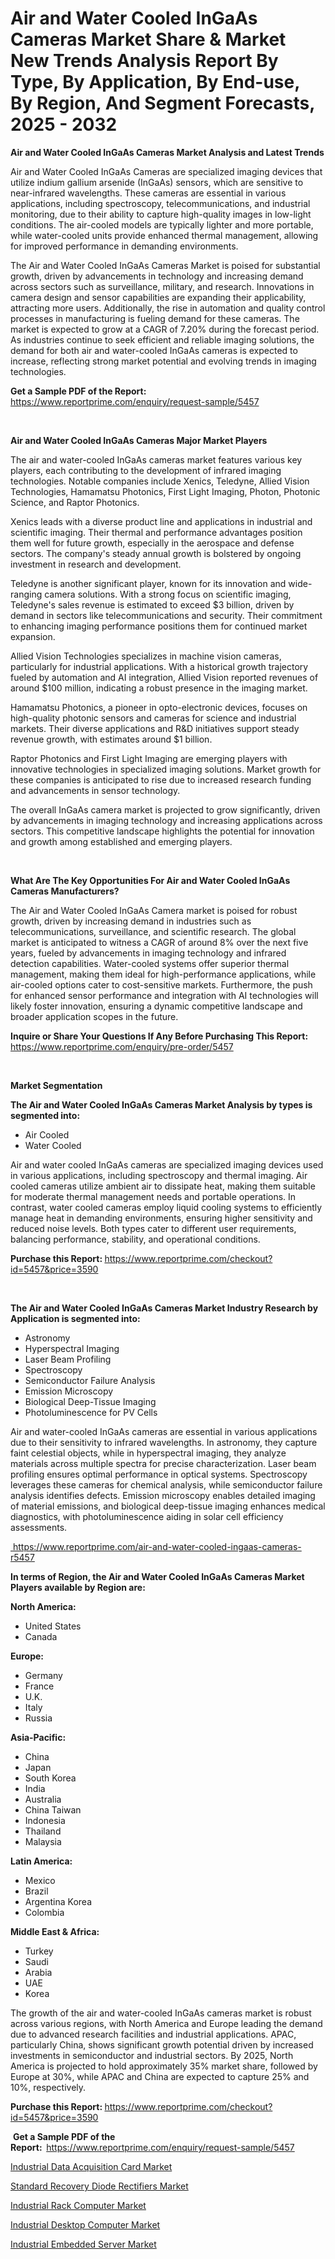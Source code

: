 <p><h1>Air and Water Cooled InGaAs Cameras Market Share & Market New Trends Analysis Report By Type, By Application, By End-use, By Region, And Segment Forecasts, 2025 - 2032</h1></p><p><strong>Air and Water Cooled InGaAs Cameras Market Analysis and Latest Trends</strong></p>
<p><p>Air and Water Cooled InGaAs Cameras are specialized imaging devices that utilize indium gallium arsenide (InGaAs) sensors, which are sensitive to near-infrared wavelengths. These cameras are essential in various applications, including spectroscopy, telecommunications, and industrial monitoring, due to their ability to capture high-quality images in low-light conditions. The air-cooled models are typically lighter and more portable, while water-cooled units provide enhanced thermal management, allowing for improved performance in demanding environments.</p><p>The Air and Water Cooled InGaAs Cameras Market is poised for substantial growth, driven by advancements in technology and increasing demand across sectors such as surveillance, military, and research. Innovations in camera design and sensor capabilities are expanding their applicability, attracting more users. Additionally, the rise in automation and quality control processes in manufacturing is fueling demand for these cameras. The market is expected to grow at a CAGR of 7.20% during the forecast period. As industries continue to seek efficient and reliable imaging solutions, the demand for both air and water-cooled InGaAs cameras is expected to increase, reflecting strong market potential and evolving trends in imaging technologies.</p></p>
<p><strong>Get a Sample PDF of the Report:&nbsp;</strong> <a href="https://www.reportprime.com/enquiry/request-sample/5457?utm_campaign=1129&utm_medium=2&utm_source=Github&utm_content=ia&utm_term=19032025&utm_id=air-and-water-cooled-ingaas-cameras">https://www.reportprime.com/enquiry/request-sample/5457</a></p>
<p>&nbsp;</p>
<p><strong>Air and Water Cooled InGaAs Cameras Major Market Players</strong></p>
<p><p>The air and water-cooled InGaAs cameras market features various key players, each contributing to the development of infrared imaging technologies. Notable companies include Xenics, Teledyne, Allied Vision Technologies, Hamamatsu Photonics, First Light Imaging, Photon, Photonic Science, and Raptor Photonics.</p><p>Xenics leads with a diverse product line and applications in industrial and scientific imaging. Their thermal and performance advantages position them well for future growth, especially in the aerospace and defense sectors. The company's steady annual growth is bolstered by ongoing investment in research and development.</p><p>Teledyne is another significant player, known for its innovation and wide-ranging camera solutions. With a strong focus on scientific imaging, Teledyne's sales revenue is estimated to exceed $3 billion, driven by demand in sectors like telecommunications and security. Their commitment to enhancing imaging performance positions them for continued market expansion.</p><p>Allied Vision Technologies specializes in machine vision cameras, particularly for industrial applications. With a historical growth trajectory fueled by automation and AI integration, Allied Vision reported revenues of around $100 million, indicating a robust presence in the imaging market.</p><p>Hamamatsu Photonics, a pioneer in opto-electronic devices, focuses on high-quality photonic sensors and cameras for science and industrial markets. Their diverse applications and R&D initiatives support steady revenue growth, with estimates around $1 billion.</p><p>Raptor Photonics and First Light Imaging are emerging players with innovative technologies in specialized imaging solutions. Market growth for these companies is anticipated to rise due to increased research funding and advancements in sensor technology.</p><p>The overall InGaAs camera market is projected to grow significantly, driven by advancements in imaging technology and increasing applications across sectors. This competitive landscape highlights the potential for innovation and growth among established and emerging players.</p></p>
<p>&nbsp;</p>
<p><strong>What Are The Key Opportunities For Air and Water Cooled InGaAs Cameras Manufacturers?</strong></p>
<p><p>The Air and Water Cooled InGaAs Camera market is poised for robust growth, driven by increasing demand in industries such as telecommunications, surveillance, and scientific research. The global market is anticipated to witness a CAGR of around 8% over the next five years, fueled by advancements in imaging technology and infrared detection capabilities. Water-cooled systems offer superior thermal management, making them ideal for high-performance applications, while air-cooled options cater to cost-sensitive markets. Furthermore, the push for enhanced sensor performance and integration with AI technologies will likely foster innovation, ensuring a dynamic competitive landscape and broader application scopes in the future.</p></p>
<p><strong>Inquire or Share Your Questions If Any Before Purchasing This Report:</strong> <a href="https://www.reportprime.com/enquiry/pre-order/5457?utm_campaign=1129&utm_medium=2&utm_source=Github&utm_content=ia&utm_term=19032025&utm_id=air-and-water-cooled-ingaas-cameras">https://www.reportprime.com/enquiry/pre-order/5457</a></p>
<p>&nbsp;</p>
<p><strong>Market Segmentation</strong></p>
<p><strong>The Air and Water Cooled InGaAs Cameras Market Analysis by types is segmented into:</strong></p>
<p><ul><li>Air Cooled</li><li>Water Cooled</li></ul></p>
<p><p>Air and water cooled InGaAs cameras are specialized imaging devices used in various applications, including spectroscopy and thermal imaging. Air cooled cameras utilize ambient air to dissipate heat, making them suitable for moderate thermal management needs and portable operations. In contrast, water cooled cameras employ liquid cooling systems to efficiently manage heat in demanding environments, ensuring higher sensitivity and reduced noise levels. Both types cater to different user requirements, balancing performance, stability, and operational conditions.</p></p>
<p><strong>Purchase this Report:&nbsp;</strong><a href="https://www.reportprime.com/checkout?id=5457&price=3590&utm_campaign=1129&utm_medium=2&utm_source=Github&utm_content=ia&utm_term=19032025&utm_id=air-and-water-cooled-ingaas-cameras">https://www.reportprime.com/checkout?id=5457&price=3590</a></p>
<p>&nbsp;</p>
<p><strong>The Air and Water Cooled InGaAs Cameras Market Industry Research by Application is segmented into:</strong></p>
<p><ul><li>Astronomy</li><li>Hyperspectral Imaging</li><li>Laser Beam Profiling</li><li>Spectroscopy</li><li>Semiconductor Failure Analysis</li><li>Emission Microscopy</li><li>Biological Deep-Tissue Imaging</li><li>Photoluminescence for PV Cells</li></ul></p>
<p><p>Air and water-cooled InGaAs cameras are essential in various applications due to their sensitivity to infrared wavelengths. In astronomy, they capture faint celestial objects, while in hyperspectral imaging, they analyze materials across multiple spectra for precise characterization. Laser beam profiling ensures optimal performance in optical systems. Spectroscopy leverages these cameras for chemical analysis, while semiconductor failure analysis identifies defects. Emission microscopy enables detailed imaging of material emissions, and biological deep-tissue imaging enhances medical diagnostics, with photoluminescence aiding in solar cell efficiency assessments.</p></p>
<p><a href="https://www.reportprime.com/air-and-water-cooled-ingaas-cameras-r5457?utm_campaign=1129&utm_medium=2&utm_source=Github&utm_content=ia&utm_term=19032025&utm_id=air-and-water-cooled-ingaas-cameras">&nbsp;https://www.reportprime.com/air-and-water-cooled-ingaas-cameras-r5457</a></p>
<p><strong>In terms of Region, the Air and Water Cooled InGaAs Cameras Market Players available by Region are:</strong></p>
<p>
    <p> <strong> North America: </strong>
        <ul>
            <li>United States</li>
            <li>Canada</li>
        </ul>
        </p> 
    <p> <strong> Europe: </strong>
        <ul>
            <li>Germany</li>
            <li>France</li>
            <li>U.K.</li>
            <li>Italy</li>
            <li>Russia</li>
        </ul>
        </p> 
    <p> <strong> Asia-Pacific: </strong>
        <ul>
            <li>China</li>
            <li>Japan</li>
            <li>South Korea</li>
            <li>India</li>
            <li>Australia</li>
            <li>China Taiwan</li>
            <li>Indonesia</li>
            <li>Thailand</li>
            <li>Malaysia</li>
        </ul>
        </p> 
    <p> <strong> Latin America: </strong>
        <ul>
            <li>Mexico</li>
            <li>Brazil</li>
            <li>Argentina Korea</li>
            <li>Colombia</li>
        </ul>
        </p> 
    <p> <strong> Middle East & Africa: </strong>
        <ul>
            <li>Turkey</li>
            <li>Saudi</li>
            <li>Arabia</li>
            <li>UAE</li>
            <li>Korea</li>
        </ul>
    </p>
    </p>
<p><p>The growth of the air and water-cooled InGaAs cameras market is robust across various regions, with North America and Europe leading the demand due to advanced research facilities and industrial applications. APAC, particularly China, shows significant growth potential driven by increased investments in semiconductor and industrial sectors. By 2025, North America is projected to hold approximately 35% market share, followed by Europe at 30%, while APAC and China are expected to capture 25% and 10%, respectively.</p></p>
<p><strong>Purchase this Report: </strong><a href="https://www.reportprime.com/checkout?id=5457&price=3590&utm_campaign=1129&utm_medium=2&utm_source=Github&utm_content=ia&utm_term=19032025&utm_id=air-and-water-cooled-ingaas-cameras">https://www.reportprime.com/checkout?id=5457&price=3590</a></p>
<p>&nbsp;<strong>Get a Sample PDF of the Report:&nbsp;&nbsp;</strong><a href="https://www.reportprime.com/enquiry/request-sample/5457?utm_campaign=1129&utm_medium=2&utm_source=Github&utm_content=ia&utm_term=19032025&utm_id=air-and-water-cooled-ingaas-cameras">https://www.reportprime.com/enquiry/request-sample/5457</a></p>
<p><strong></strong></p>
<p><p><a href="https://github.com/messonmengen75/Market-Research-Report-List-1/blob/main/industrial-data-acquisition-card-market.md?utm_campaign=1129&utm_medium=2&utm_source=Github&utm_content=ia&utm_term=19032025&utm_id=air-and-water-cooled-ingaas-cameras">Industrial Data Acquisition Card Market</a></p><p><a href="https://github.com/saimntamiki/Market-Research-Report-List-1/blob/main/standard-recovery-diode-rectifiers-market.md?utm_campaign=1129&utm_medium=2&utm_source=Github&utm_content=ia&utm_term=19032025&utm_id=air-and-water-cooled-ingaas-cameras">Standard Recovery Diode Rectifiers Market</a></p><p><a href="https://github.com/kaforarvero/Market-Research-Report-List-1/blob/main/industrial-rack-computer-market.md?utm_campaign=1129&utm_medium=2&utm_source=Github&utm_content=ia&utm_term=19032025&utm_id=air-and-water-cooled-ingaas-cameras">Industrial Rack Computer Market</a></p><p><a href="https://github.com/zymerivarrik6/Market-Research-Report-List-1/blob/main/industrial-desktop-computer-market.md?utm_campaign=1129&utm_medium=2&utm_source=Github&utm_content=ia&utm_term=19032025&utm_id=air-and-water-cooled-ingaas-cameras">Industrial Desktop Computer Market</a></p><p><a href="https://github.com/djihencygnel74/Market-Research-Report-List-1/blob/main/industrial-embedded-server-market.md?utm_campaign=1129&utm_medium=2&utm_source=Github&utm_content=ia&utm_term=19032025&utm_id=air-and-water-cooled-ingaas-cameras">Industrial Embedded Server Market</a></p></p>